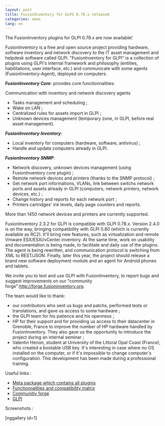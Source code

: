```yaml
---
layout: post
title: FusionInventory for GLPI 0.78.x released
categories: news
lang: en
---
```


The FusionInventory plugins for GLPI 0.78.x are now available!

FusionInventory is a free and open source project providing hardware, software inventory and network discovery to the IT asset management and helpdesk software called GLPI.
"FusionInventory for GLPI" is a collection of plugins using GLPI's internal framework and philosophy (entities, habilitations, user interface, etc.) and communicate with some agents (FusionInventory-Agent), deployed on computers.

<em><strong>FusionInventory Core</strong></em>: provides core functionnalities:

Communication with inventory and network discovery agents

*  Tasks management and scheduling ;
* Wake on LAN ;
* Centralized rules for assets import in GLPI ;
* Unknown devices management (temporary zone, in GLPI, before real asset management).



<em><strong>FusionInventory Inventory</strong></em>:

* Local inventory for computers (hardware, software, antivirus) ;
* Handle and update computers already in GLPI.



<em><strong>FusionInventory SNMP</strong></em>:

* Network discovery, unknown devices management (using FusionInventory core plugin) ;
* Remote network devices and printers (thanks to the SNMP protocol) ;
* Get network port informations, VLANs, link between switchs network ports and assets already in  GLPI (computers, network printers, network devices, etc.) ;
*  Change history and reports for each network port ;
* Printers cartridges' ink levels, daily page counters and reports.



More than 1450 network devices and printers are currently supported.

FusionInventory 2.3.2 for GLPI is compatible with GLPI 0.78.x. Version 2.4.0 is on the way, bringing compatibility with GLPI 0.80 (which is currently available as RC2). It'll bring new features, such as virtualization and remote Vmware ESX/ESXi/vCenter inventory.
At the same time, work on usability and documentation is being made, to facilitate and daily use of the plugins.
The agent is being rewritten, and communication protocol is switching from XML to REST/JSON. Finally, later this year, the project should release a brand new software deployment module and an agent for Android phones and tablets.

We invite you to test and use GLPI with FusionInventory, to report bugs and suggest improvements on our "community forge":http://forge.fusioninventory.org.

The team would like to thank:

* our contributors who sent us bugs and patchs, performed tests or translations, and gave us access to some hardware ;
* the GLPI team for his patience and his openness ;
* HP for their support and for providing us access to their datacenter in Grenoble, France to improve the number of HP hardware handled by FusionInventory. They also gave us the opportunity to introduce the project during an internal seminar ;
* Valentin Henon, student at University of the Littoral Opal Coast (France), who created a bootable USB key. It's interesting in case where no OS installed on the computer, or if it's impossible to change computer's configuration. This development has been made during a professional training.



Useful links :

* [Meta package which contains all plugins](http://forge.fusioninventory.org/attachments/download/373/fusioninventory-for-glpi-metapackage_2.3.2.tar.gz)
* [Functionnalities and compatibility matrix](http://forge.fusioninventory.org/projects/fusioninventory/wiki/Features_And_Compatibility)
* [Communitiy forge](http://forge.fusioninventory.org/)
* [GLPI](http://www.glpi-project.org)



Screenshots :

[nggallery id=1] 
